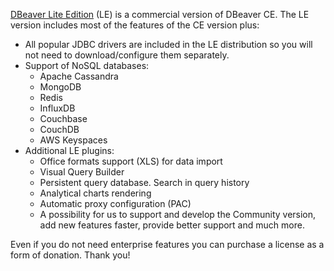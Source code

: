 <a href="https://dbeaver.com">DBeaver Lite Edition</a> (LE) is a commercial version of DBeaver CE.
The LE version includes most of the features of the CE version plus:

- All popular JDBC drivers are included in the LE distribution so you will not need to download/configure them separately.
- Support of NoSQL databases:
  - Apache Cassandra
  - MongoDB
  - Redis
  - InfluxDB
  - Couchbase
  - CouchDB
  - AWS Keyspaces
- Additional LE plugins:
  - Office formats support (XLS) for data import
  - Visual Query Builder
  - Persistent query database. Search in query history
  - Analytical charts rendering
  - Automatic proxy configuration (PAC) 
  - A possibility for us to support and develop the Community version, add new features faster, provide better support and much more.

Even if you do not need enterprise features you can purchase a license as a form of donation. Thank you!